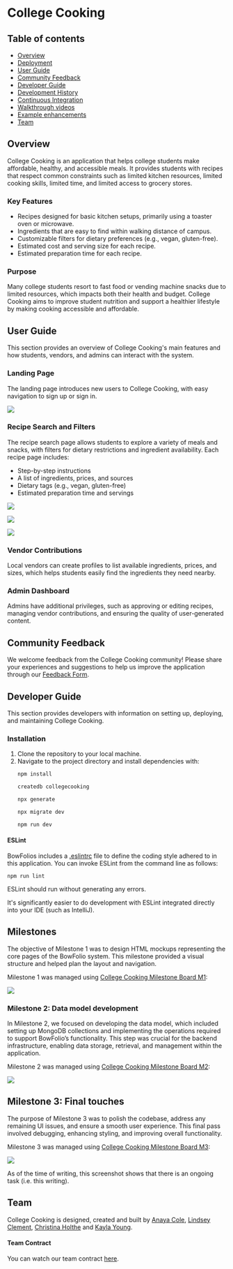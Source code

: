 # College Cooking

## Table of contents

* [Overview](#overview)
* [Deployment](#deployment)
* [User Guide](#user-guide)
* [Community Feedback](#community-feedback)
* [Developer Guide](#developer-guide)
* [Development History](#development-history)
* [Continuous Integration](#continuous-integration)
* [Walkthrough videos](#walkthrough-videos)
* [Example enhancements](#example-enhancements)
* [Team](#team)

## Overview

College Cooking is an application that helps college students make affordable, healthy, and accessible meals. It provides students with recipes that respect common constraints such as limited kitchen resources, limited cooking skills, limited time, and limited access to grocery stores.

### Key Features

* Recipes designed for basic kitchen setups, primarily using a toaster oven or microwave.
* Ingredients that are easy to find within walking distance of campus.
* Customizable filters for dietary preferences (e.g., vegan, gluten-free).
* Estimated cost and serving size for each recipe.
* Estimated preparation time for each recipe.

### Purpose

Many college students resort to fast food or vending machine snacks due to limited resources, which impacts both their health and budget. College Cooking aims to improve student nutrition and support a healthier lifestyle by making cooking accessible and affordable.

## User Guide

This section provides an overview of College Cooking's main features and how students, vendors, and admins can interact with the system.

### Landing Page

The landing page introduces new users to College Cooking, with easy navigation to sign up or sign in.

![](images/landing-page-1.png)

### Recipe Search and Filters

The recipe search page allows students to explore a variety of meals and snacks, with filters for dietary restrictions and ingredient availability. Each recipe page includes:
- Step-by-step instructions
- A list of ingredients, prices, and sources
- Dietary tags (e.g., vegan, gluten-free)
- Estimated preparation time and servings

![](images/recipe-page-1.png)

![](images/recipe-page-2.png)

![](images/recipe-page-4.png)

### Vendor Contributions

Local vendors can create profiles to list available ingredients, prices, and sizes, which helps students easily find the ingredients they need nearby.

### Admin Dashboard

Admins have additional privileges, such as approving or editing recipes, managing vendor contributions, and ensuring the quality of user-generated content.

## Community Feedback

We welcome feedback from the College Cooking community! Please share your experiences and suggestions to help us improve the application through our [Feedback Form](https://forms.gle/feedback-link).

## Developer Guide

This section provides developers with information on setting up, deploying, and maintaining College Cooking.

### Installation

1. Clone the repository to your local machine.
2. Navigate to the project directory and install dependencies with:
   ```bash
   npm install

   createdb collegecooking

   npx generate

   npx migrate dev

   npm run dev 


#### ESLint

BowFolios includes a [.eslintrc](//eslintrcfile) file to define the coding style adhered to in this application. You can invoke ESLint from the command line as follows:

```
npm run lint
```

ESLint should run without generating any errors.

It's significantly easier to do development with ESLint integrated directly into your IDE (such as IntelliJ).

## Milestones

The objective of Milestone 1 was to design HTML mockups representing the core pages of the BowFolio system. This milestone provided a visual structure and helped plan the layout and navigation.

Milestone 1 was managed using [College Cooking Milestone Board M1](link):

![](images/project-board-1.png)

### Milestone 2: Data model development

In Milestone 2, we focused on developing the data model, which included setting up MongoDB collections and implementing the operations required to support BowFolio’s functionality. This step was crucial for the backend infrastructure, enabling data storage, retrieval, and management within the application.

Milestone 2 was managed using [College Cooking Milestone Board M2](link):

![](images/project-board-2.png)

## Milestone 3: Final touches

The purpose of Milestone 3 was to polish the codebase, address any remaining UI issues, and ensure a smooth user experience. This final pass involved debugging, enhancing styling, and improving overall functionality.

Milestone 3 was managed using [College Cooking Milestone Board M3](link):

![](images/project-board-3.png)

As of the time of writing, this screenshot shows that there is an ongoing task (i.e. this writing).



## Team

College Cooking is designed, created and built by [Anaya Cole](https://anayaemily.github.io/), [Lindsey Clement](https://lindseynclement.github.io/), [Christina Holthe](https://chrshol.github.io/) and [Kayla Young](https://kaylay04.github.io/). 

#### Team Contract
You can watch our team contract [here](https://docs.google.com/document/d/1IeZ3gzcvCw6sXPzIBjEe9HSV4btgJgGbPfj0qyVp7VA/edit?tab=t.0#heading=h.ahjfca2rpk54).
